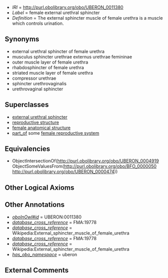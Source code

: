  * *IRI* = http://purl.obolibrary.org/obo/UBERON_0011380
 * *Label* = female external urethral sphincter
 * *Definition* = The external sphincter muscle of female urethra is a muscle which controls urination.

## Synonyms

 * external urethral sphincter of female urethra
 * musculus sphincter urethrae externus urethrae femininae
 * outer muscle layer of female urethra
 * rhabdosphincter of female urethra
 * striated muscle layer of female urethra
 * compressor urethrae
 * sphincter urethrovaginalis
 * urethrovaginal sphincter

## Superclasses

 * [external urethral sphincter](../../UBERON/19/UBERON_0004919.md)
 * [reproductive structure](../../UBERON/56/UBERON_0005156.md)
 * [female anatomical structure](../../UBERON/04/UBERON_0014404.md)
 * [part_of](../../BFO/50/BFO_0000050.md) some [female reproductive system](../../UBERON/74/UBERON_0000474.md)

## Equivalencies

 * ObjectIntersectionOf(<http://purl.obolibrary.org/obo/UBERON_0004919> ObjectSomeValuesFrom(<http://purl.obolibrary.org/obo/BFO_0000050> <http://purl.obolibrary.org/obo/UBERON_0000474>))

## Other Logical Axioms


## Other Annotations

 * *[oboInOwl#id](../../id/oboInOwl#id.md)* = UBERON:0011380
 * *[database_cross_reference](../../ef/oboInOwl#hasDbXref.md)* = FMA:19778
 * *[database_cross_reference](../../ef/oboInOwl#hasDbXref.md)* = Wikipedia:External_sphincter_muscle_of_female_urethra
 * *[database_cross_reference](../../ef/oboInOwl#hasDbXref.md)* = FMA:19778
 * *[database_cross_reference](../../ef/oboInOwl#hasDbXref.md)* = Wikipedia:External_sphincter_muscle_of_female_urethra
 * *[has_obo_namespace](../../ce/oboInOwl#hasOBONamespace.md)* = uberon

## External Comments

